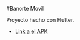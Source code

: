 #Banorte Movil

Proyecto hecho con Flutter.

- [Link a el APK](https://drive.google.com/file/d/1fz5vpgsWGm6BMuZPsR1uY2r-DecuJw9C/view?usp=drive_link)
